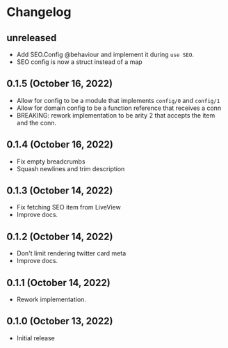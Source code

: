 # Changelog

## unreleased

- Add SEO.Config @behaviour and implement it during `use SEO`.
- SEO config is now a struct instead of a map

## 0.1.5 (October 16, 2022)

- Allow for config to be a module that implements `config/0` and `config/1`
- Allow for domain config to be a function reference that receives a conn
- BREAKING: rework implementation to be arity 2 that accepts the item and the conn.

## 0.1.4 (October 16, 2022)

- Fix empty breadcrumbs
- Squash newlines and trim description

## 0.1.3 (October 14, 2022)

- Fix fetching SEO item from LiveView
- Improve docs.

## 0.1.2 (October 14, 2022)

- Don't limit rendering twitter card meta
- Improve docs.

## 0.1.1 (October 14, 2022)

- Rework implementation.

## 0.1.0 (October 13, 2022)

- Initial release
